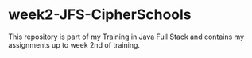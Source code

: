 # week2-JFS-CipherSchools
This repository is part of my Training in Java Full Stack and contains my assignments up to week 2nd of training.
